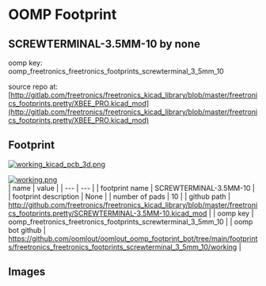 # OOMP Footprint  
## SCREWTERMINAL-3.5MM-10  by none  
  
oomp key: oomp_freetronics_freetronics_footprints_screwterminal_3_5mm_10  
  
source repo at: [http://gitlab.com/freetronics/freetronics_kicad_library/blob/master/freetronics_footprints.pretty/XBEE_PRO.kicad_mod](http://gitlab.com/freetronics/freetronics_kicad_library/blob/master/freetronics_footprints.pretty/XBEE_PRO.kicad_mod)  
## Footprint  
  
[![working_kicad_pcb_3d.png](working_kicad_pcb_3d_600.png)](working_kicad_pcb_3d.png)  
  
[![working.png](working_600.png)](working.png)  
| name | value | 
| --- | --- | 
| footprint name | SCREWTERMINAL-3.5MM-10 | 
| footprint description | None | 
| number of pads | 10 | 
| github path | http://github.com/freetronics/freetronics_kicad_library/blob/master/freetronics_footprints.pretty/SCREWTERMINAL-3.5MM-10.kicad_mod | 
| oomp key | oomp_freetronics_freetronics_footprints_screwterminal_3_5mm_10 | 
| oomp bot github | https://github.com/oomlout/oomlout_oomp_footprint_bot/tree/main/footprints/freetronics_freetronics_footprints_screwterminal_3_5mm_10/working | 
## Images  

